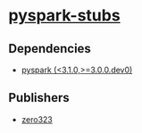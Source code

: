 # [pyspark-stubs](https://pypi.org/project/pyspark-stubs)

## Dependencies
- [pyspark (<3.1.0,>=3.0.0.dev0)](packages/p/pyspark.md)



## Publishers
- [zero323](https://pypi.org/user/zero323)

